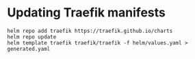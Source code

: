 # Updating Traefik manifests

```
helm repo add traefik https://traefik.github.io/charts
helm repo update
helm template traefik traefik/traefik -f helm/values.yaml > generated.yaml
```
